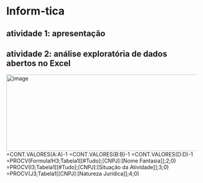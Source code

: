 # Inform-tica
## atividade 1: apresentação 



## atividade 2: análise exploratória de dados abertos no Excel
<img width="1792" height="203" alt="image" src="https://github.com/user-attachments/assets/8671fa9f-8860-4a40-9da7-219f202ee2ef" />
=CONT.VALORES(A:A)-1
=CONT.VALORES(B:B)-1
=CONT.VALORES(D:D)-1
=PROCV(Formula!H3;Tabela1[[#Tudo];[CNPJ]:[Nome Fantasia]];2;0)
=PROCV(I3;Tabela1[[#Tudo];[CNPJ]:[Situação da Atividade]];3;0)
=PROCV(J3;Tabela1[[CNPJ]:[Natureza Jurídica]];4;0)


